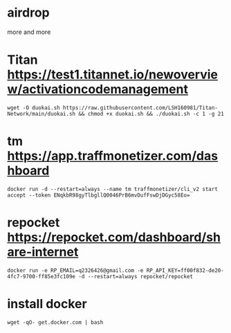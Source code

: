 # airdrop
more and more

# Titan  https://test1.titannet.io/newoverview/activationcodemanagement
```
wget -O duokai.sh https://raw.githubusercontent.com/LSH160981/Titan-Network/main/duokai.sh && chmod +x duokai.sh && ./duokai.sh -c 1 -g 21
```

# tm  https://app.traffmonetizer.com/dashboard
```
docker run -d --restart=always --name tm traffmonetizer/cli_v2 start accept --token ENqkbR98gyTlbgllQ0046PrB6mvDufFswDjDGyc58Eo=
```

# repocket  https://repocket.com/dashboard/share-internet
```
docker run -e RP_EMAIL=q2326426@gmail.com -e RP_API_KEY=ff00f832-de20-4fc7-9700-ff85e3fc109e -d --restart=always repocket/repocket
```

# install docker
```
wget -qO- get.docker.com | bash
```
